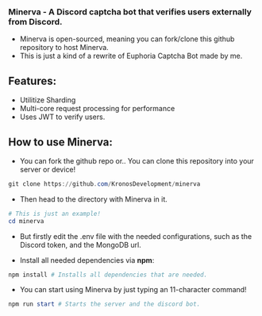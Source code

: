 ### Minerva - A Discord captcha bot that verifies users externally from Discord.
- Minerva is open-sourced, meaning you can fork/clone this github repository to host Minerva.
- This is just a kind of a rewrite of Euphoria Captcha Bot made by me.

## Features:
- Utilitize Sharding
- Multi-core request processing for performance
- Uses JWT to verify users.

## How to use Minerva:
- You can fork the github repo or.. You can clone this repository into your server or device!

```powershell
git clone https://github.com/KronosDevelopment/minerva
```

- Then head to the directory with Minerva in it.

```powershell
# This is just an example!
cd minerva
```

- But firstly edit the .env file with the needed configurations, such as the Discord token, and the MongoDB url.

- Install all needed dependencies via **npm**:

```powershell
npm install # Installs all dependencies that are needed.
```

- You can start using Minerva by just typing an 11-character command!

```powershell
npm run start # Starts the server and the discord bot.
```

